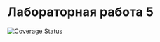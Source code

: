 # Лабораторная работа 5

[![Coverage Status](https://coveralls.io/repos/github/lXuskl/lab05/badge.svg?branch=master)](https://coveralls.io/github/lXuskl/lab05?branch=master)


